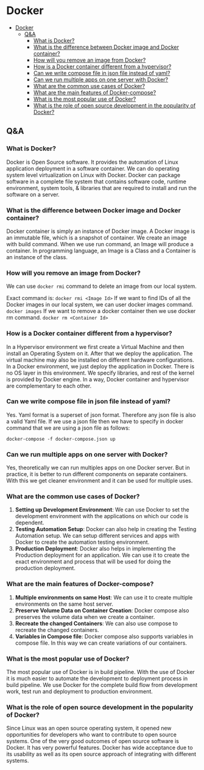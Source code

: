 # Docker

- [Docker](#docker)
  - [Q&A](#qa)
    - [What is Docker?](#what-is-docker)
    - [What is the difference between Docker image and Docker container?](#what-is-the-difference-between-docker-image-and-docker-container)
    - [How will you remove an image from Docker?](#how-will-you-remove-an-image-from-docker)
    - [How is a Docker container different from a hypervisor?](#how-is-a-docker-container-different-from-a-hypervisor)
    - [Can we write compose file in json file instead of yaml?](#can-we-write-compose-file-in-json-file-instead-of-yaml)
    - [Can we run multiple apps on one server with Docker?](#can-we-run-multiple-apps-on-one-server-with-docker)
    - [What are the common use cases of Docker?](#what-are-the-common-use-cases-of-docker)
    - [What are the main features of Docker-compose?](#what-are-the-main-features-of-docker-compose)
    - [What is the most popular use of Docker?](#what-is-the-most-popular-use-of-docker)
    - [What is the role of open source development in the popularity of Docker?](#what-is-the-role-of-open-source-development-in-the-popularity-of-docker)

## Q&A

### What is Docker?

Docker is Open Source software. It provides the automation of Linux application deployment in a software container.
We can do operating system level virtualization on Linux with Docker.
Docker can package software in a complete file system that contains software code, runtime environment, system tools, & libraries that are required to install and run the software on a server.

### What is the difference between Docker image and Docker container?

Docker container is simply an instance of Docker image.
A Docker image is an immutable file, which is a snapshot of container. We create an image with build command.
When we use run command, an Image will produce a container.
In programming language, an Image is a Class and a Container is an instance of the class.

### How will you remove an image from Docker?

We can use `docker rmi` command to delete an image from our local system.

Exact command is:
`docker rmi <Image Id>`
If we want to find IDs of all the Docker images in our local system, we can user docker images command.
`docker images`
If we want to remove a docker container then we use docker rm command.
`docker rm <Container Id>`

### How is a Docker container different from a hypervisor?

In a Hypervisor environment we first create a Virtual Machine and then install an Operating System on it. After that we deploy the application. The virtual machine may also be installed on different hardware configurations.
In a Docker environment, we just deploy the application in Docker.
There is no OS layer in this environment. We specify libraries, and rest of the kernel is provided by Docker engine.
In a way, Docker container and hypervisor are complementary to each other.

### Can we write compose file in json file instead of yaml?

Yes. Yaml format is a superset of json format. Therefore any json file is also a valid Yaml file.
If we use a json file then we have to specify in docker command that we are using a json file as follows:

`docker-compose -f docker-compose.json up`

### Can we run multiple apps on one server with Docker?

Yes, theoretically we can run multiples apps on one Docker server.
But in practice, it is better to run different components on separate containers.
With this we get cleaner environment and it can be used for multiple uses.

### What are the common use cases of Docker?

1. **Setting up Development Environment**: We can use Docker to set the development environment with the applications on which our code is dependent.
2. **Testing Automation Setup**: Docker can also help in creating the Testing Automation setup. We can setup different services and apps with Docker to create the automation testing environment.
3. **Production Deployment**: Docker also helps in implementing the Production deployment for an application. We can use it to create the exact environment and process that will be used for doing the production deployment.

### What are the main features of Docker-compose?

1. **Multiple environments on same Host**: We can use it to create multiple environments on the same host server.
2. **Preserve Volume Data on Container Creation**: Docker compose also preserves the volume data when we create a container.
3. **Recreate the changed Containers**: We can also use compose to recreate the changed containers.
4. **Variables in Compose file**: Docker compose also supports variables in compose file. In this way we can create variations of our containers.

### What is the most popular use of Docker?

The most popular use of Docker is in build pipeline. With the use of Docker it is much easier to automate the development to deployment process in build pipeline.
We use Docker for the complete build flow from development work, test run and deployment to production environment.

### What is the role of open source development in the popularity of Docker?

Since Linux was an open source operating system, it opened new opportunities for developers who want to contribute to open source systems.
One of the very good outcomes of open source software is Docker.
It has very powerful features.
Docker has wide acceptance due to its usability as well as its open source approach of integrating with different systems.
